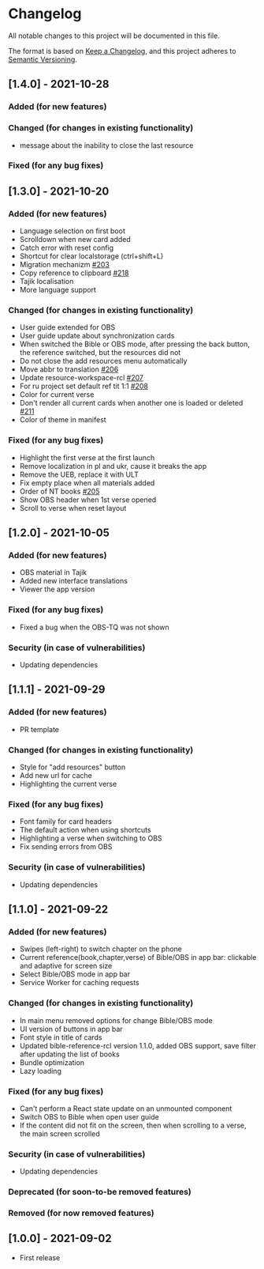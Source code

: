# Changelog
All notable changes to this project will be documented in this file.

The format is based on [Keep a Changelog](https://keepachangelog.com/en/1.0.0/),
and this project adheres to [Semantic Versioning](https://semver.org/spec/v2.0.0.html).

## [1.4.0] - 2021-10-28

### Added (for new features)

### Changed (for changes in existing functionality)
 - message about the inability to close the last resource
### Fixed (for any bug fixes)

## [1.3.0] - 2021-10-20

### Added (for new features)
- Language selection on first boot
- Scrolldown when new card added
- Catch error with reset config
- Shortcut for clear localstorage (ctrl+shift+L)
- Migration mechanizm [#203](https://github.com/texttree/bsa/issues/203)
- Copy reference to clipboard [#218](https://github.com/texttree/bsa/issues/218)
- Tajik localisation
- More language support

### Changed (for changes in existing functionality)
- User guide extended for OBS
- User guide update about synchronization cards
- When switched the Bible or OBS mode, after pressing the back button, the reference switched, but the resources did not
- Do not close the add resources menu automatically
- Move abbr to translation [#206](https://github.com/texttree/bsa/issues/206)
- Update resource-workspace-rcl [#207](https://github.com/texttree/bsa/issues/207)
- For ru project set default ref tit 1:1 [#208](https://github.com/texttree/bsa/issues/208)
- Color for current verse
- Don't render all current cards when another one is loaded or deleted [#211](https://github.com/texttree/bsa/issues/211)
- Color of theme in manifest

### Fixed (for any bug fixes)
- Highlight the first verse at the first launch
- Remove localization in pl and ukr, cause it breaks the app
- Remove the UEB, replace it with ULT
- Fix empty place when all materials added
- Order of NT books [#205](https://github.com/texttree/bsa/issues/205)
- Show OBS header when 1st verse opened
- Scroll to verse when reset layout

## [1.2.0] - 2021-10-05

### Added (for new features)
- OBS material in Tajik
- Added new interface translations
- Viewer the app version

### Fixed (for any bug fixes)
- Fixed a bug when the OBS-TQ was not shown

### Security (in case of vulnerabilities)
- Updating dependencies

## [1.1.1] - 2021-09-29

### Added (for new features)
- PR template

### Changed (for changes in existing functionality)
- Style for "add resources" button
- Add new url for cache
- Highlighting the current verse

### Fixed (for any bug fixes)
- Font family for card headers
- The default action when using shortcuts
- Highlighting a verse when switching to OBS
- Fix sending errors from OBS

### Security (in case of vulnerabilities)
- Updating dependencies

## [1.1.0] - 2021-09-22

### Added (for new features)
- Swipes (left-right) to switch chapter on the phone
- Current reference(book,chapter,verse) of Bible/OBS in app bar: clickable and adaptive for screen size
- Select Bible/OBS mode in app bar
- Service Worker for caching requests

### Changed (for changes in existing functionality)
- In main menu removed options for change Bible/OBS mode
- UI version of buttons in app bar
- Font style in title of cards
- Updated bible-reference-rcl version 1.1.0, added OBS support, save filter after updating the list of books
- Bundle optimization
- Lazy loading

### Fixed (for any bug fixes)
- Can't perform a React state update on an unmounted component
- Switch OBS to Bible when open user guide
- If the content did not fit on the screen, then when scrolling to a verse, the main screen scrolled

### Security (in case of vulnerabilities)
- Updating dependencies

### Deprecated (for soon-to-be removed features)

### Removed (for now removed features)

## [1.0.0] - 2021-09-02

- First release

